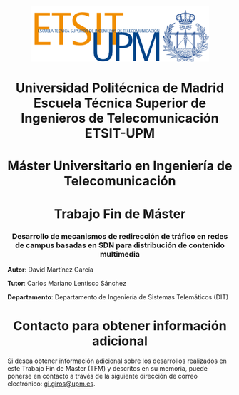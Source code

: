 <div align="center"><img src="https://github.com/martinezgarciadavid/tfm-muit-etsit-upm/blob/main/Recursos/etsit_logo.png" width="400"/></div>

<div align="center"><h1>Universidad Politécnica de Madrid</br>Escuela Técnica Superior de Ingenieros de Telecomunicación</br>ETSIT-UPM</h1></div>

<div align="center"><h1>Máster Universitario en Ingeniería de Telecomunicación</h1></div>

<div align="center"><h1>Trabajo Fin de Máster</h1></div>

<div align="center"><h3>Desarrollo de mecanismos de redirección de tráfico en redes de campus basadas en SDN para distribución de contenido multimedia</h3></div>

**Autor**: David Martínez García

**Tutor**: Carlos Mariano Lentisco Sánchez

**Departamento**: Departamento de Ingeniería de Sistemas Telemáticos (DIT)

<div align="center"><h1>Contacto para obtener información adicional</h1></div>

Si desea obtener información adicional sobre los desarrollos realizados en este Trabajo Fin de Máster (TFM) y descritos en su memoria, puede ponerse en contacto a través de la siguiente dirección de correo electrónico: <gi.giros@upm.es>.
